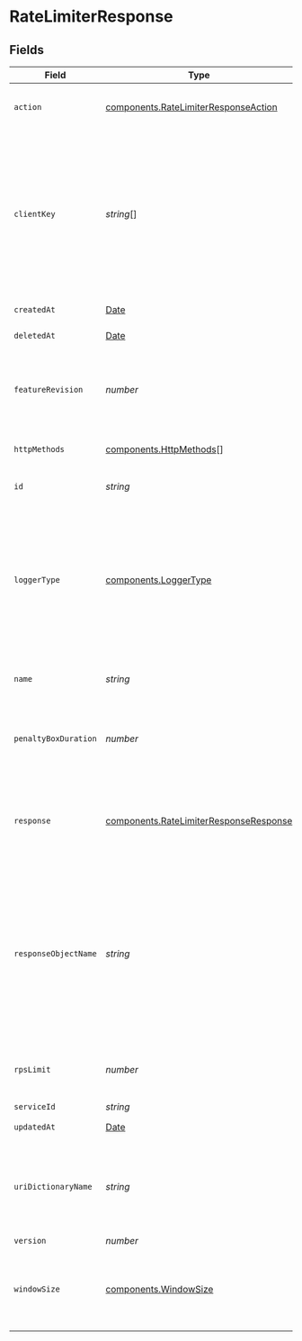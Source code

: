 # RateLimiterResponse


## Fields

| Field                                                                                                                                                                                                               | Type                                                                                                                                                                                                                | Required                                                                                                                                                                                                            | Description                                                                                                                                                                                                         | Example                                                                                                                                                                                                             |
| ------------------------------------------------------------------------------------------------------------------------------------------------------------------------------------------------------------------- | ------------------------------------------------------------------------------------------------------------------------------------------------------------------------------------------------------------------- | ------------------------------------------------------------------------------------------------------------------------------------------------------------------------------------------------------------------- | ------------------------------------------------------------------------------------------------------------------------------------------------------------------------------------------------------------------- | ------------------------------------------------------------------------------------------------------------------------------------------------------------------------------------------------------------------- |
| `action`                                                                                                                                                                                                            | [components.RateLimiterResponseAction](../../models/shared/ratelimiterresponseaction.md)                                                                                                                            | :heavy_minus_sign:                                                                                                                                                                                                  | The action to take when a rate limiter violation is detected.                                                                                                                                                       |                                                                                                                                                                                                                     |
| `clientKey`                                                                                                                                                                                                         | *string*[]                                                                                                                                                                                                          | :heavy_minus_sign:                                                                                                                                                                                                  | Array of VCL variables used to generate a counter key to identify a client. Example variables include `req.http.Fastly-Client-IP`, `req.http.User-Agent`, or a custom header like `req.http.API-Key`.               |                                                                                                                                                                                                                     |
| `createdAt`                                                                                                                                                                                                         | [Date](https://developer.mozilla.org/en-US/docs/Web/JavaScript/Reference/Global_Objects/Date)                                                                                                                       | :heavy_minus_sign:                                                                                                                                                                                                  | Date and time in ISO 8601 format.                                                                                                                                                                                   | 2020-04-09T18:14:30Z                                                                                                                                                                                                |
| `deletedAt`                                                                                                                                                                                                         | [Date](https://developer.mozilla.org/en-US/docs/Web/JavaScript/Reference/Global_Objects/Date)                                                                                                                       | :heavy_minus_sign:                                                                                                                                                                                                  | Date and time in ISO 8601 format.                                                                                                                                                                                   | 2020-04-09T18:14:30Z                                                                                                                                                                                                |
| `featureRevision`                                                                                                                                                                                                   | *number*                                                                                                                                                                                                            | :heavy_minus_sign:                                                                                                                                                                                                  | Revision number of the rate limiting feature implementation. Defaults to the most recent revision.                                                                                                                  |                                                                                                                                                                                                                     |
| `httpMethods`                                                                                                                                                                                                       | [components.HttpMethods](../../models/shared/httpmethods.md)[]                                                                                                                                                      | :heavy_minus_sign:                                                                                                                                                                                                  | Array of HTTP methods to apply rate limiting to.                                                                                                                                                                    |                                                                                                                                                                                                                     |
| `id`                                                                                                                                                                                                                | *string*                                                                                                                                                                                                            | :heavy_minus_sign:                                                                                                                                                                                                  | Alphanumeric string identifying the rate limiter.                                                                                                                                                                   | s7aqgcJjqqKhwiTRMaP11                                                                                                                                                                                               |
| `loggerType`                                                                                                                                                                                                        | [components.LoggerType](../../models/shared/loggertype.md)                                                                                                                                                          | :heavy_minus_sign:                                                                                                                                                                                                  | Name of the type of logging endpoint to be used when action is `log_only`. The logging endpoint type is used to determine the appropriate log format to use when emitting log entries.                              |                                                                                                                                                                                                                     |
| `name`                                                                                                                                                                                                              | *string*                                                                                                                                                                                                            | :heavy_minus_sign:                                                                                                                                                                                                  | A human readable name for the rate limiting rule.                                                                                                                                                                   |                                                                                                                                                                                                                     |
| `penaltyBoxDuration`                                                                                                                                                                                                | *number*                                                                                                                                                                                                            | :heavy_minus_sign:                                                                                                                                                                                                  | Length of time in minutes that the rate limiter is in effect after the initial violation is detected.                                                                                                               |                                                                                                                                                                                                                     |
| `response`                                                                                                                                                                                                          | [components.RateLimiterResponseResponse](../../models/shared/ratelimiterresponseresponse.md)                                                                                                                        | :heavy_minus_sign:                                                                                                                                                                                                  | Custom response to be sent when the rate limit is exceeded. Required if `action` is `response`.                                                                                                                     |                                                                                                                                                                                                                     |
| `responseObjectName`                                                                                                                                                                                                | *string*                                                                                                                                                                                                            | :heavy_minus_sign:                                                                                                                                                                                                  | Name of existing response object. Required if `action` is `response_object`. Note that the rate limiter response is only updated to reflect the response object content when saving the rate limiter configuration. |                                                                                                                                                                                                                     |
| `rpsLimit`                                                                                                                                                                                                          | *number*                                                                                                                                                                                                            | :heavy_minus_sign:                                                                                                                                                                                                  | Upper limit of requests per second allowed by the rate limiter.                                                                                                                                                     |                                                                                                                                                                                                                     |
| `serviceId`                                                                                                                                                                                                         | *string*                                                                                                                                                                                                            | :heavy_minus_sign:                                                                                                                                                                                                  | N/A                                                                                                                                                                                                                 | SU1Z0isxPaozGVKXdv0eY                                                                                                                                                                                               |
| `updatedAt`                                                                                                                                                                                                         | [Date](https://developer.mozilla.org/en-US/docs/Web/JavaScript/Reference/Global_Objects/Date)                                                                                                                       | :heavy_minus_sign:                                                                                                                                                                                                  | Date and time in ISO 8601 format.                                                                                                                                                                                   | 2020-04-09T18:14:30Z                                                                                                                                                                                                |
| `uriDictionaryName`                                                                                                                                                                                                 | *string*                                                                                                                                                                                                            | :heavy_minus_sign:                                                                                                                                                                                                  | The name of an Edge Dictionary containing URIs as keys. If not defined or `null`, all origin URIs will be rate limited.                                                                                             |                                                                                                                                                                                                                     |
| `version`                                                                                                                                                                                                           | *number*                                                                                                                                                                                                            | :heavy_minus_sign:                                                                                                                                                                                                  | N/A                                                                                                                                                                                                                 | 1                                                                                                                                                                                                                   |
| `windowSize`                                                                                                                                                                                                        | [components.WindowSize](../../models/shared/windowsize.md)                                                                                                                                                          | :heavy_minus_sign:                                                                                                                                                                                                  | Number of seconds during which the RPS limit must be exceeded in order to trigger a violation.                                                                                                                      |                                                                                                                                                                                                                     |